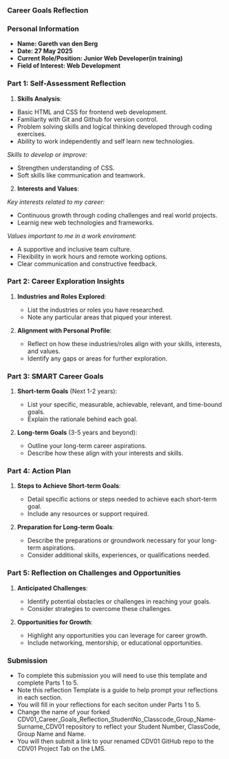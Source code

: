 ### Career Goals Reflection

### Personal Information

- **Name: Gareth van den Berg**
- **Date: 27 May 2025**
- **Current Role/Position: Junior Web Developer(in training)**
- **Field of Interest: Web Development**

### Part 1: Self-Assessment Reflection

1. **Skills Analysis**:

- Basic HTML and CSS for frontend web development.
- Familiarity with Git and Github for version control.
- Problem solving skills and logical thinking developed through coding exercises.
- Ability to work independently and self learn new technologies.

_Skills to develop or improve:_

- Strengthen understanding of CSS.
- Soft skills like communication and teamwork.

2. **Interests and Values**:

_Key interests related to my career:_

- Continuous growth through coding challenges and real world projects.
- Learnig new web technologies and frameworks.

_Values important to me in a work enviroment:_

- A supportive and inclusive team culture.
- Flexibility in work hours and remote working options.
- Clear communication and constructive feedback.

### Part 2: Career Exploration Insights

1. **Industries and Roles Explored**:

   - List the industries or roles you have researched.
   - Note any particular areas that piqued your interest.

2. **Alignment with Personal Profile**:

   - Reflect on how these industries/roles align with your skills, interests, and values.
   - Identify any gaps or areas for further exploration.

### Part 3: SMART Career Goals

1. **Short-term Goals** (Next 1-2 years):

   - List your specific, measurable, achievable, relevant, and time-bound goals.
   - Explain the rationale behind each goal.

2. **Long-term Goals** (3-5 years and beyond):

   - Outline your long-term career aspirations.
   - Describe how these align with your interests and skills.

### Part 4: Action Plan

1. **Steps to Achieve Short-term Goals**:

   - Detail specific actions or steps needed to achieve each short-term goal.
   - Include any resources or support required.

2. **Preparation for Long-term Goals**:

   - Describe the preparations or groundwork necessary for your long-term aspirations.
   - Consider additional skills, experiences, or qualifications needed.

### Part 5: Reflection on Challenges and Opportunities

1. **Anticipated Challenges**:

   - Identify potential obstacles or challenges in reaching your goals.
   - Consider strategies to overcome these challenges.

2. **Opportunities for Growth**:

   - Highlight any opportunities you can leverage for career growth.
   - Include networking, mentorship, or educational opportunities.

### Submission

- To complete this submission you will need to use this template and complete Parts 1 to 5.
- Note this reflection Template is a guide to help prompt your reflections in each section.
- You will fill in your reflections for each seciton under Parts 1 to 5.
- Change the name of your forked CDV01_Career_Goals_Reflection_StudentNo_Classcode_Group_Name-Surname_CDV01 repository to reflect your Student Number, ClassCode, Group Name and Name.
- You will then submit a link to your renamed CDV01 GitHub repo to the CDV01 Project Tab on the LMS.
